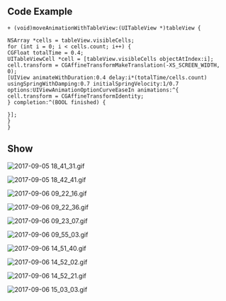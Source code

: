 



## Code Example

```
+ (void)moveAnimationWithTableView:(UITableView *)tableView {

NSArray *cells = tableView.visibleCells;
for (int i = 0; i < cells.count; i++) {
CGFloat totalTime = 0.4;
UITableViewCell *cell = [tableView.visibleCells objectAtIndex:i];
cell.transform = CGAffineTransformMakeTranslation(-XS_SCREEN_WIDTH, 0);
[UIView animateWithDuration:0.4 delay:i*(totalTime/cells.count) usingSpringWithDamping:0.7 initialSpringVelocity:1/0.7 options:UIViewAnimationOptionCurveEaseIn animations:^{
cell.transform = CGAffineTransformIdentity;
} completion:^(BOOL finished) {

}];
}
}
```

## Show
![2017-09-05 18_41_31.gif](http://upload-images.jianshu.io/upload_images/1819750-5969d06fc5f0b1ad.gif?imageMogr2/auto-orient/strip)


![2017-09-05 18_42_41.gif](http://upload-images.jianshu.io/upload_images/1819750-d15b7c658245dd00.gif?imageMogr2/auto-orient/strip)

![2017-09-06 09_22_16.gif](http://upload-images.jianshu.io/upload_images/1819750-7e2f494886c4087c.gif?imageMogr2/auto-orient/strip)

![2017-09-06 09_22_36.gif](http://upload-images.jianshu.io/upload_images/1819750-cf35bdb88e2233d3.gif?imageMogr2/auto-orient/strip)

![2017-09-06 09_23_07.gif](http://upload-images.jianshu.io/upload_images/1819750-0afc78f10af2b2c7.gif?imageMogr2/auto-orient/strip)


![2017-09-06 09_55_03.gif](http://upload-images.jianshu.io/upload_images/1819750-ca7bd0c59dfd74dd.gif?imageMogr2/auto-orient/strip)


![2017-09-06 14_51_40.gif](http://upload-images.jianshu.io/upload_images/1819750-eb4098312d48dd11.gif?imageMogr2/auto-orient/strip)

![2017-09-06 14_52_02.gif](http://upload-images.jianshu.io/upload_images/1819750-ca78886a3e9b0cf0.gif?imageMogr2/auto-orient/strip)

![2017-09-06 14_52_21.gif](http://upload-images.jianshu.io/upload_images/1819750-e9231b7e3e98d893.gif?imageMogr2/auto-orient/strip)

![2017-09-06 15_03_03.gif](http://upload-images.jianshu.io/upload_images/1819750-4d944aa53c9bd4c9.gif?imageMogr2/auto-orient/strip)
